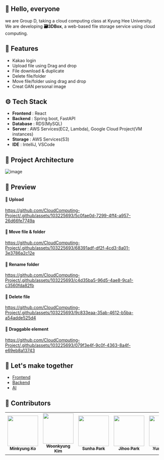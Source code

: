 ## 👋 Hello, everyone
we are Group D, taking a cloud computing class at Kyung Hee University.
We are developing **🗃️3DBox**, a web-based file storage service using cloud computing.  

## 📌 Features
- Kakao login  
- Upload file using Drag and drop   
- File download & duplicate  
- Delete file/folder  
- Move file/folder using drag and drop
- Creat GAN personal image

## ⚙️ Tech Stack
- **Frontend** : React
- **Backend** : Spring boot, FastAPI
- **Database** : RDS(MySQL)
- **Server** : AWS Services(EC2, Lambda), Google Cloud Project(VM instances)
- **Storage** : AWS Services(S3)
- **IDE** : IntelliJ, VSCode

## 🔨 Project Architecture
![image](https://github.com/CloudComputing-Project/.github/assets/103225693/f95cb0bb-a357-4d0d-8942-529c4a9cb1ce)  

## 🔎 Preview  
#### 💜 Upload
https://github.com/CloudComputing-Project/.github/assets/103225693/5c0fae0d-7299-4ff4-a957-26d66fe7749a

#### 💜 Move file & folder
https://github.com/CloudComputing-Project/.github/assets/103225693/68391adf-df2f-4cd3-8a01-3e3786a2c12e

#### 💜 Rename folder
https://github.com/CloudComputing-Project/.github/assets/103225693/c4d35ba5-96d5-4ae8-9ca1-c3560fda82fb

#### 💜 Delete file
https://github.com/CloudComputing-Project/.github/assets/103225693/9c833eaa-35ab-4612-b5ba-a54adde525d4

#### 💜 Draggable element
https://github.com/CloudComputing-Project/.github/assets/103225693/079f3e4f-9c0f-4363-8a4f-e69eb8a13743


## 🤝 Let's make together
- [Frontend](https://github.com/CloudComputing-Project/3DBox-frontend)
- [Backend](https://github.com/CloudComputing-Project/3DBox-backend)
- [AI](https://github.com/CloudComputing-Project/3DBox-ai)

## :speech_balloon: Contributors

<table>
  <tbody>
    <tr>
      <td align="center"><a href="https://github.com/komg00"><img src="https://avatars.githubusercontent.com/u/103225693?s=96&v=4" width="100px;" alt=""/><br /><sub><b>Minkyung Ko</b></sub></a></td>
      <td align="center"><a href="https://github.com/splguyjr"><img src="https://avatars.githubusercontent.com/u/33226033?s=64&v=4" width="100px;" alt=""/><br /><sub><b>Woonkyung Kim</b></sub></a></td>
      <td align="center"><a href="https://github.com/Sunha-i"><img src="https://avatars.githubusercontent.com/u/74592552?s=64&v=4" width="100px;" alt=""/><br /><sub><b>Sunha Park</b></sub></a></td>
      <td align="center"><a href="https://github.com/janett105"><img src="https://avatars.githubusercontent.com/u/81574359?s=64&v=4" width="100px;" alt=""/><br /><sub><b>Jihoo Park</b></sub></a></td>
      <td align="center"><a href="https://github.com/okodeee"><img src="https://avatars.githubusercontent.com/u/120557382?s=64&v=4" width="100px;" alt=""/><br /><sub><b>Yunji Jeong<sub><b></b></sub></a></td>    
    </tr>
  </tobdy>
</table>


<!--

**Here are some ideas to get you started:**

🙋‍♀️ A short introduction - what is your organization all about?
🌈 Contribution guidelines - how can the community get involved?
👩‍💻 Useful resources - where can the community find your docs? Is there anything else the community should know?
🍿 Fun facts - what does your team eat for breakfast?
🧙 Remember, you can do mighty things with the power of [Markdown](https://docs.github.com/github/writing-on-github/getting-started-with-writing-and-formatting-on-github/basic-writing-and-formatting-syntax)
-->
